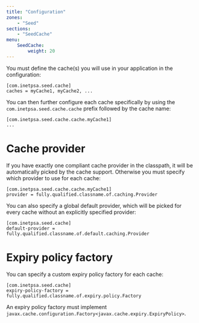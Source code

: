 ```yaml
---
title: "Configuration"
zones:
    - "Seed"
sections:
    - "SeedCache"
menu:
    SeedCache:
        weight: 20
---
```


You must define the cache(s) you will use in your application in the configuration:

    [com.inetpsa.seed.cache]
    caches = myCache1, myCache2, ...
    
You can then further configure each cache specifically by using the `com.inetpsa.seed.cache.cache` prefix followed by
the cache name:

    [com.inetpsa.seed.cache.cache.myCache1]
    ...
    
# Cache provider
    
If you have exactly one compliant cache provider in the classpath, it will be automatically picked by the cache support. 
Otherwise you must specify which provider to use for each cache:
  
    [com.inetpsa.seed.cache.cache.myCache1]
    provider = fully.qualified.classname.of.caching.Provider  
    
You can also specify a global default provider, which will be picked for every cache without an explicitly specified
provider:

    [com.inetpsa.seed.cache]
    default-provider = fully.qualified.classname.of.default.caching.Provider

    
# Expiry policy factory

You can specify a custom expiry policy factory for each cache:

    [com.inetpsa.seed.cache]
    expiry-policy-factory = fully.qualified.classname.of.expiry.policy.Factory

An expiry policy factory must implement `javax.cache.configuration.Factory<javax.cache.expiry.ExpiryPolicy>`.
  